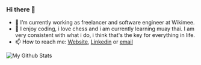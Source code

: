 ### Hi there 👋

- 🔭 I’m currently working as freelancer and software engineer at Wikimee.
- 🌱 I enjoy coding, i love chess and i am currently learning muay thai. I am very consistent with what i do, i think that's the key for everything in life.
- 📫 How to reach me: [Website](https://bufige.com), [Linkedin](https://www.linkedin.com/in/leonardo-igor-232109102/) or [email](mailto:bufige1434@gmail.com)

![My Github Stats](https://github-readme-stats.vercel.app/api?username=Bufige&count_private=true)